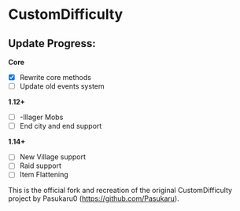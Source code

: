# CustomDifficulty

## Update Progress:

**Core**

- [x] Rewrite core methods
- [ ] Update old events system

**1.12+**

- [ ] -Illager Mobs
- [ ] End city and end support

**1.14+**

- [ ] New Village support
- [ ] Raid support
- [ ] Item Flattening

This is the official fork and recreation of the original CustomDifficulty project by Pasukaru0 (https://github.com/Pasukaru).

